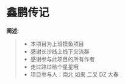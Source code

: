# 鑫鹏传记

**阐述:**

> - 本项目为上班摸鱼项目
> - 感谢长沙线上线下交流群
> - 感谢参与此项目的所有作者
> - 走过路过给个星星哦
> - 项目参与人：南北 如来 二叉 DZ 大春



